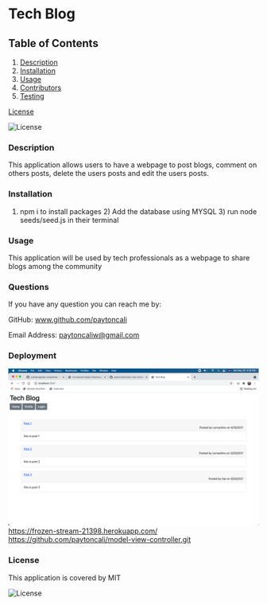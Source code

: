 # Tech Blog

## Table of Contents
  
1. [Description](#description)
2. [Installation](#installation)
3. [Usage](#usage)
4. [Contributors](#contributors)
5. [Testing](#testing)


[License](#license)


![License](https://img.shields.io/badge/License-MIT-green.svg)

### Description
This application allows users to have a webpage to post blogs, comment on others posts, delete the users posts and edit the users posts.
  
### Installation
1) npm i to install packages 2) Add the database using MYSQL 3) run node seeds/seed.js in their terminal
  
### Usage
This application will be used by tech professionals as a webpage to share blogs among the community
  
### Questions

If you have any question you can reach me by: 

GitHub: www.github.com/paytoncali

Email Address: paytoncaliw@gmail.com

### Deployment

![Tech Blog](images/techblog.png)
https://frozen-stream-21398.herokuapp.com/
https://github.com/paytoncali/model-view-controller.git

### License
This application is covered by MIT

![License](https://img.shields.io/badge/License-MIT-green.svg)